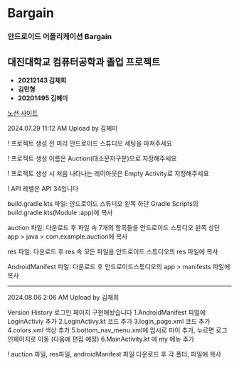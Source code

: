 # Bargain
### 안드로이드 어플리케이션 Bargain 


## 대진대학교 컴퓨터공학과 졸업 프로젝트
- **20212143 김채희**
- **김민형**
- **20201495 김혜미**


[노션 사이트](https://www.notion.so/e987a059f26149d2847a41562b74916f)

2024.07.29 11:12 AM Upload by 김혜미

! 프로젝트 생성 전 미리 안드로이드 스튜디오 세팅을 마쳐주세요

! 프로젝트 생성 이름은 Auction(대소문자구분)으로 지정해주세요

! 프로젝트 생성 시 처음 나타나는 레이아웃은 Empty Activity로 지정해주세요

! API 레벨은 API 34입니다

build.gradle.kts 파일: 안드로이드 스튜디오 왼쪽 하단 Gradle Scripts의 build.gradle.kts(Module :app)에 복사

auction 파일: 다운로드 후 파일 속 7개의 항목들을 안드로이드 스튜디오 왼쪽 상단 app > java > com.example.auction에 복사

res 파일: 다운로드 후 res 속 모든 파일을 안드로이드 스튜디오의 res 파일에 복사

AndroidManifest 파일: 다운로드 후 안드로이드스튜디오의 app > manifests 파일에 복사

----------------------------------------------------------------------------------------------------------------

2024.08.06 2:06 AM Upload by 김채희

Version History
로그인 페이지 구현해놨습니다 
1.AndroidManifest 파일에 LoginActiviy 추가
2.LoginActivy.kt 코드 추가
3.login_page.xml 코드 추가
4.colors.xml 색상 추가
5.bottom_nav_menu.xml에 임시로 마이 추가, 누르면 로그인페이지로 이동 (다음에 편집 예정)
6.MainActivity.kt 에 my 메뉴 추가

! auction 파일, res파일, androidManifest 파일 다운로드 후 각 폴더, 파일에 복사
